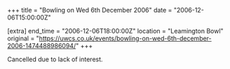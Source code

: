 +++
title = "Bowling on Wed 6th December 2006"
date = "2006-12-06T15:00:00Z"

[extra]
end_time = "2006-12-06T18:00:00Z"
location = "Leamington Bowl"
original = "https://uwcs.co.uk/events/bowling-on-wed-6th-december-2006-1474488986094/"
+++

Cancelled due to lack of interest.

